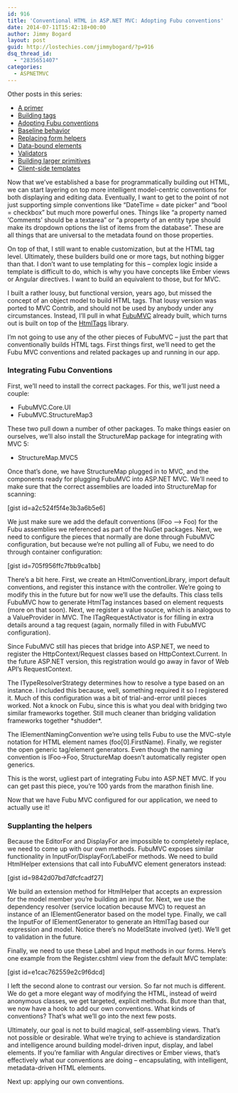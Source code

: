 ```yaml
---
id: 916
title: 'Conventional HTML in ASP.NET MVC: Adopting Fubu conventions'
date: 2014-07-11T15:42:18+00:00
author: Jimmy Bogard
layout: post
guid: http://lostechies.com/jimmybogard/?p=916
dsq_thread_id:
  - "2835651407"
categories:
  - ASPNETMVC
---
```

Other posts in this series:

  * [A primer](http://lostechies.com/jimmybogard/2013/07/18/conventional-html-in-asp-net-mvc-a-primer/)
  * [Building tags](http://lostechies.com/jimmybogard/2013/08/13/conventional-html-in-asp-net-mvc-building-tags/)
  * [Adopting Fubu conventions](http://lostechies.com/jimmybogard/2014/07/11/conventional-html-in-asp-net-mvc-adopting-fubu-conventions/)
  * [Baseline behavior](http://lostechies.com/jimmybogard/2014/07/17/conventional-html-in-asp-net-mvc-baseline-behavior/)
  * [Replacing form helpers](http://lostechies.com/jimmybogard/2014/07/22/conventional-html-in-asp-net-mvc-replacing-form-helpers/)
  * [Data-bound elements](http://lostechies.com/jimmybogard/2014/07/23/conventional-html-in-asp-net-mvc-data-bound-elements/)
  * [Validators](http://lostechies.com/jimmybogard/2014/07/24/conventional-html-in-asp-net-mvc-validators/)
  * [Building larger primitives](http://lostechies.com/jimmybogard/2014/07/25/conventional-html-in-asp-net-mvc-building-larger-primitives/)
  * [Client-side templates](http://lostechies.com/jimmybogard/2014/08/14/conventional-html-in-asp-net-mvc-client-side-templates/)

Now that we’ve established a base for programmatically building out HTML, we can start layering on top more intelligent model-centric conventions for both displaying and editing data. Eventually, I want to get to the point of not just supporting simple conventions like “DateTime = date picker” and “bool = checkbox” but much more powerful ones. Things like “a property named ‘Comments’ should be a textarea” or “a property of an entity type should make its dropdown options the list of items from the database”. These are all things that are universal to the metadata found on those properties.

On top of that, I still want to enable customization, but at the HTML tag level. Ultimately, these builders build one or more tags, but nothing bigger than that. I don’t want to use templating for this – complex logic inside a template is difficult to do, which is why you have concepts like Ember views or Angular directives. I want to build an equivalent to those, but for MVC.

I built a rather lousy, but functional version, years ago, but missed the concept of an object model to build HTML tags. That lousy version was ported to MVC Contrib, and should not be used by anybody under any circumstances. Instead, I’ll pull in what [FubuMVC](http://mvc.fubu-project.org/) already built, which turns out is built on top of the [HtmlTags](http://htmltags.fubu-project.org/) library.

I’m not going to use any of the other pieces of FubuMVC – just the part that conventionally builds HTML tags. First things first, we’ll need to get the Fubu MVC conventions and related packages up and running in our app.

### Integrating Fubu Conventions

First, we’ll need to install the correct packages. For this, we’ll just need a couple:

  * FubuMVC.Core.UI
  * FubuMVC.StructureMap3

These two pull down a number of other packages. To make things easier on ourselves, we’ll also install the StructureMap package for integrating with MVC 5:

  * StructureMap.MVC5

Once that’s done, we have StructureMap plugged in to MVC, and the components ready for plugging FubuMVC into ASP.NET MVC. We’ll need to make sure that the correct assemblies are loaded into StructureMap for scanning:

[gist id=a2c524f5f4e3b3a6b5e6]

We just make sure we add the default conventions (IFoo –> Foo) for the Fubu assemblies we referenced as part of the NuGet packages. Next, we need to configure the pieces that normally are done through FubuMVC configuration, but because we’re not pulling all of Fubu, we need to do through container configuration:

[gist id=705f956ffc7fbb9ca1bb]

There’s a bit here. First, we create an HtmlConventionLibrary, import default conventions, and register this instance with the controller. We’re going to modify this in the future but for now we’ll use the defaults. This class tells FubuMVC how to generate HtmlTag instances based on element requests (more on that soon). Next, we register a value source, which is analogous to a ValueProvider in MVC. The ITagRequestActivator is for filling in extra details around a tag request (again, normally filled in with FubuMVC configuration).

Since FubuMVC still has pieces that bridge into ASP.NET, we need to register the HttpContext/Request classes based on HttpContext.Current. In the future ASP.NET version, this registration would go away in favor of Web API’s RequestContext.

The ITypeResolverStrategy determines how to resolve a type based on an instance. I included this because, well, something required it so I registered it. Much of this configuration was a bit of trial-and-error until pieces worked. Not a knock on Fubu, since this is what you deal with bridging two similar frameworks together. Still much cleaner than bridging validation frameworks together \*shudder\*.

The IElementNamingConvention we’re using tells Fubu to use the MVC-style notation for HTML element names (foo[0].FirstName). Finally, we register the open generic tag/element generators. Even though the naming convention is IFoo->Foo, StructureMap doesn’t automatically register open generics.

This is the worst, ugliest part of integrating Fubu into ASP.NET MVC. If you can get past this piece, you’re 100 yards from the marathon finish line.

Now that we have Fubu MVC configured for our application, we need to actually use it!

### Supplanting the helpers

Because the EditorFor and DisplayFor are impossible to completely replace, we need to come up with our own methods. FubuMVC exposes similar functionality in InputFor/DisplayFor/LabelFor methods. We need to build HtmlHelper extensions that call into FubuMVC element generators instead:

[gist id=9842d07bd7dfcfcadf27]

We build an extension method for HtmlHelper that accepts an expression for the model member you’re building an input for. Next, we use the dependency resolver (service location because MVC) to request an instance of an IElementGenerator based on the model type. Finally, we call the InputFor of IElementGenerator to generate an HtmlTag based our expression and model. Notice there’s no ModelState involved (yet). We’ll get to validation in the future.

Finally, we need to use these Label and Input methods in our forms. Here’s one example from the Register.cshtml view from the default MVC template:

[gist id=e1cac762559e2c9f6dcd]

I left the second alone to contrast our version. So far not much is different. We do get a more elegant way of modifying the HTML, instead of weird anonymous classes, we get targeted, explicit methods. But more than that, we now have a hook to add our own conventions. What kinds of conventions? That’s what we’ll go into the next few posts.

Ultimately, our goal is not to build magical, self-assembling views. That’s not possible or desirable. What we’re trying to achieve is standardization and intelligence around building model-driven input, display, and label elements. If you’re familiar with Angular directives or Ember views, that’s effectively what our conventions are doing – encapsulating, with intelligent, metadata-driven HTML elements.

Next up: applying our own conventions.
